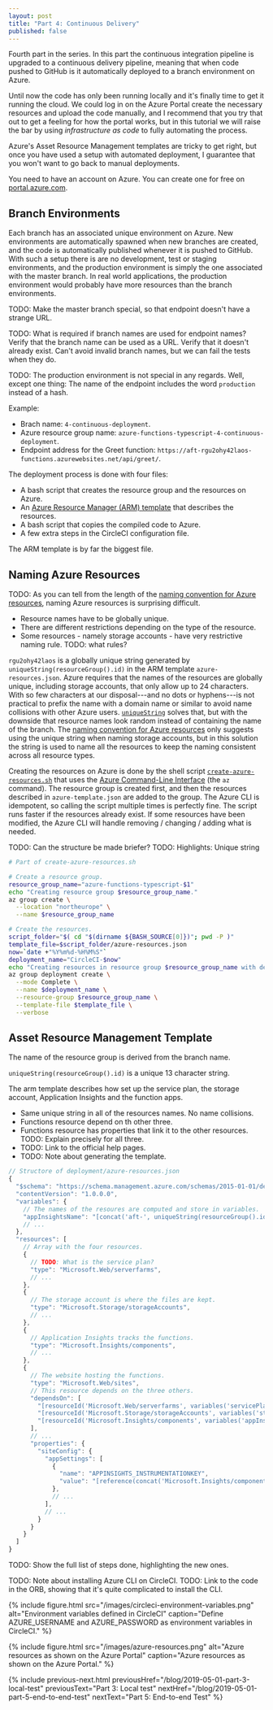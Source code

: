 ```yaml
---
layout: post
title: "Part 4: Continuous Delivery"
published: false
---
```


Fourth part in the series. In this part the continuous integration pipeline is upgraded to a continuous delivery pipeline, meaning that when code pushed to GitHub is it automatically deployed to a branch environment on Azure.

Until now the code has only been running locally and it's finally time to get it running the cloud. We could log in on the Azure Portal create the necessary resources and upload the code manually, and I recommend that you try that out to get a feeling for how the portal works, but in this tutorial we will raise the bar by using *infrastructure as code* to fully automating the process.

Azure's Asset Resource Management templates are tricky to get right, but once you have used a setup with automated deployment, I guarantee that you won't want to go back to manual deployments.

You need to have an account on Azure. You can create one for free on [portal.azure.com](https://portal.azure.com/).

## Branch Environments

Each branch has an associated unique environment on Azure. New environments are automatically spawned when new branches are created, and the code is automatically published whenever it is pushed to GitHub. With such a setup there is are no development, test or staging environments, and the production environment is simply the one associated with the master branch. In real world applications, the production environment would probably have more resources than the branch environments.

TODO: Make the master branch special, so that endpoint doesn't have a strange URL.

TODO: What is required if branch names are used for endpoint names? Verify that the branch name can be used as a URL. Verify that it doesn't already exist. Can't avoid invalid branch names, but we can fail the tests when they do.

TODO: The production environment is not special in any regards. Well, except one thing: The name of the endpoint includes the word `production` instead of a hash.

Example:

- Brach name: `4-continuous-deployment`.
- Azure resource group name: `azure-functions-typescript-4-continuous-deployment`.
- Endpoint address for the Greet function: `https://aft-rgu2ohy42laos-functions.azurewebsites.net/api/greet/`.

The deployment process is done with four files:

- A bash script that creates the resource group and the resources on Azure.
- An [Azure Resource Manager (ARM) template](https://docs.microsoft.com/en-us/azure/azure-resource-manager/) that describes the resources.
- A bash script that copies the compiled code to Azure.
- A few extra steps in the CircleCI configuration file.

The ARM template is by far the biggest file.

## Naming Azure Resources

TODO: As you can tell from the length of the [naming convention for Azure resources](https://docs.microsoft.com/en-us/azure/architecture/best-practices/naming-conventions), naming Azure resources is surprising difficult.

- Resource names have to be globally unique.
- There are different restrictions depending on the type of the resource.
- Some resources - namely storage accounts - have very restrictive naming rule. TODO: what rules?

`rgu2ohy42laos` is a globally unique string generated by `uniqueString(resourceGroup().id)` in the ARM template `azure-resources.json`. Azure requires that the names of the resources are globally unique, including storage accounts, that only allow up to 24 characters. With so few characters at our disposal---and no dots or hyphens---is not practical to prefix the name with a domain name or similar to avoid name collisions with other Azure users. [`uniqueString`](https://docs.microsoft.com/en-us/azure/azure-resource-manager/resource-group-template-functions-string#uniquestring) solves that, but with the downside that resource names look random instead of containing the name of the branch. The [naming convention for Azure resources](https://docs.microsoft.com/en-us/azure/architecture/best-practices/naming-conventions) only suggests using the unique string when naming storage accounts, but in this solution the string is used to name all the resources to keep the naming consistent across all resource types.

Creating the resources on Azure is done by the shell script [`create-azure-resources.sh`](https://github.com/janaagaard75/azure-functions-typescript/blob/4-continuous-deployment/deployment/create-azure-resources.sh) that uses the [Azure Command-Line Interface](https://docs.microsoft.com/en-us/cli/azure/?view=azure-cli-latest) (the `az` command). The resource group is created first, and then the resources described in `azure-template.json` are added to the group. The Azure CLI is idempotent, so calling the script multiple times is perfectly fine. The script runs faster if the resources already exist. If some resources have been modified, the Azure CLI will handle removing / changing / adding what is needed.

TODO: Can the structure be made briefer?
TODO: Highlights: Unique string

```bash
# Part of create-azure-resources.sh

# Create a resource group.
resource_group_name="azure-functions-typescript-$1"
echo "Creating resource group $resource_group_name."
az group create \
  --location "northeurope" \
  --name $resource_group_name

# Create the resources.
script_folder="$( cd "$(dirname ${BASH_SOURCE[0]})"; pwd -P )"
template_file=$script_folder/azure-resources.json
now=`date +"%Y%m%d-%H%M%S"`
deployment_name="CircleCI-$now"
echo "Creating resources in resource group $resource_group_name with deployment $deployment_name."
az group deployment create \
  --mode Complete \
  --name $deployment_name \
  --resource-group $resource_group_name \
  --template-file $template_file \
  --verbose
```

## Asset Resource Management Template

The name of the resource group is derived from the branch name.

`uniqueString(resourceGroup().id)` is a unique 13 character string.

The arm template describes how set up the service plan, the storage account, Application Insights and the function apps.

- Same unique string in all of the resources names. No name collisions.
- Functions resource depend on th other three.
- Functions resource has properties that link it to the other resources. TODO: Explain precisely for all three.
- TODO: Link to the official help pages.
- TODO: Note about generating the template.

```javascript
// Structore of deployment/azure-resources.json
{
  "$schema": "https://schema.management.azure.com/schemas/2015-01-01/deploymentTemplate.json#",
  "contentVersion": "1.0.0.0",
  "variables": {
    // The names of the resoures are computed and store in variables.
    "appInsightsName": "[concat('aft-', uniqueString(resourceGroup().id), '-appinsights')]",
    // ...
  },
  "resources": [
    // Array with the four resources.
    {
      // TODO: What is the service plan?
      "type": "Microsoft.Web/serverfarms",
      // ...
    },
    {
      // The storage account is where the files are kept.
      "type": "Microsoft.Storage/storageAccounts",
      // ...
    },
    {
      // Application Insights tracks the functions.
      "type": "Microsoft.Insights/components",
      // ...
    },
    {
      // The website hosting the functions.
      "type": "Microsoft.Web/sites",
      // This resource depends on the three others.
      "dependsOn": [
        "[resourceId('Microsoft.Web/serverfarms', variables('servicePlanName'))]",
        "[resourceId('Microsoft.Storage/storageAccounts', variables('storageAccountName'))]",
        "[resourceId('Microsoft.Insights/components', variables('appInsightsName'))]"
      ],
      // ...
      "properties": {
        "siteConfig": {
          "appSettings": [
            {
              "name": "APPINSIGHTS_INSTRUMENTATIONKEY",
              "value": "[reference(concat('Microsoft.Insights/components/', variables('appInsightsName'))).InstrumentationKey]"
            },
            // ...
          ],
          // ...
        }
      }
    }
  ]
}
```

TODO: Show the full list of steps done, highlighting the new ones.

TODO: Note about installing Azure CLI on CircleCI.
TODO: Link to the code in the ORB, showing that it's quite complicated to install the CLI.

{% include figure.html
  src="/images/circleci-environment-variables.png"
  alt="Environment variables defined in CircleCI"
  caption="Define AZURE_USERNAME and AZURE_PASSWORD as environment variables in CircleCI."
%}

{% include figure.html
  src="/images/azure-resources.png"
  alt="Azure resources as shown on the Azure Portal"
  caption="Azure resources as shown on the Azure Portal."
%}

{% include previous-next.html
  previousHref="/blog/2019-05-01-part-3-local-test"
  previousText="Part 3: Local test"
  nextHref="/blog/2019-05-01-part-5-end-to-end-test"
  nextText="Part 5: End-to-end Test"
%}
